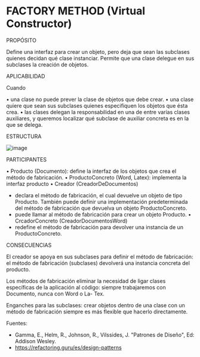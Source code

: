 <h1>FACTORY METHOD (Virtual Constructor)</h1>

PROPÓSITO

Define una interfaz para crear un objeto, pero deja que sean las subclases quienes decidan qué clase instanciar. Permite que una clase delegue en sus subclases la creación de objetos.


APLICABILIDAD

Cuando

• una clase no puede prever la clase de objetos que debe crear.
• una clase quiere que sean sus subclases quienes especifiquen los objetos que ésta crea.
• las clases delegan la responsabilidad en una de entre varías clases auxiliares, y queremos localizar qué subclase de auxiliar concreta es en la que se delega.

ESTRUCTURA

![image](https://user-images.githubusercontent.com/52029674/198872945-67d20c45-3fa2-4c27-a2e9-33af9ef8e8c8.png)

PARTICIPANTES

• Producto (Documento): define la interfaz de los objetos que crea el método de fabricación.
• ProductoConcreto (Word, Latex): implementa la interfaz producto
• Creador (CreadorDeDocumentos)
- declara el método de fabricación, el cual devuelve un objeto de tipo Producto. También puede definir una implementación predeterminada del método de fabricación que devuelva un objeto ProductoConcreto.
- puede llamar al método de fabricación para crear un objeto Producto.
• CrcadorConcreto (CreadorDocumentosWord)
- redefine el método de fabricación para devolver una instancia de un ProductoConcreto.

CONSECUENCIAS

El creador se apoya en sus subclases para definir el método de fabricación: el método
de fabricación (subclases) devolverá una instancia concreta del producto.

Los métodos de fabricación eliminar la necesidad de ligar clases específicas de la
aplicación al código: siempre trabajaremos con Documento, nunca con Word o La-
Tex.

Enganches para las subclases: crear objetos dentro de una clase con un método de
fabricación siempre es más flexible que hacerlo directamente.

Fuentes:
-   Gamma, E., Helm, R., Johnson, R., Vilssides, J. "Patrones de Diseño", Ed: Addison Wesley.
-   https://refactoring.guru/es/design-patterns
